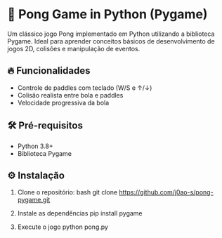 # 🏓 Pong Game in Python (Pygame)

Um clássico jogo Pong implementado em Python utilizando a biblioteca Pygame. Ideal para aprender conceitos básicos de desenvolvimento de jogos 2D, colisões e manipulação de eventos.

## 🔥 Funcionalidades
- Controle de paddles com teclado (W/S e ↑/↓)
- Colisão realista entre bola e paddles
- Velocidade progressiva da bola

## 🛠️ Pré-requisitos
- Python 3.8+
- Biblioteca Pygame

## ⚙️ Instalação
1. Clone o repositório:
bash
git clone https://github.com/j0ao-s/pong-pygame.git

2. Instale as dependências
pip install pygame

3. Execute o jogo
python pong.py